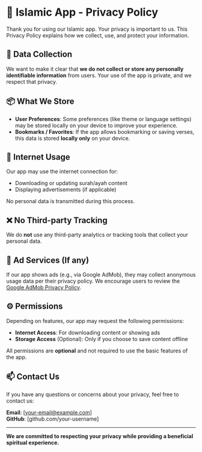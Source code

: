 # 📱 Islamic App - Privacy Policy

Thank you for using our Islamic app. Your privacy is important to us. This Privacy Policy explains how we collect, use, and protect your information.

## 🔐 Data Collection

We want to make it clear that **we do not collect or store any personally identifiable information** from users. Your use of the app is private, and we respect that privacy.

## 📦 What We Store

- **User Preferences**: Some preferences (like theme or language settings) may be stored locally on your device to improve your experience.
- **Bookmarks / Favorites**: If the app allows bookmarking or saving verses, this data is stored **locally only** on your device.

## 📡 Internet Usage

Our app may use the internet connection for:

- Downloading or updating surah/ayah content
- Displaying advertisements (if applicable)

No personal data is transmitted during this process.

## ❌ No Third-party Tracking

We do **not** use any third-party analytics or tracking tools that collect your personal data.

## 🧾 Ad Services (If any)

If our app shows ads (e.g., via Google AdMob), they may collect anonymous usage data per their privacy policy. We encourage users to review the [Google AdMob Privacy Policy](https://policies.google.com/technologies/ads).

## ⚙️ Permissions

Depending on features, our app may request the following permissions:

- **Internet Access**: For downloading content or showing ads
- **Storage Access** (Optional): Only if you choose to save content offline

All permissions are **optional** and not required to use the basic features of the app.

## 📫 Contact Us

If you have any questions or concerns about your privacy, feel free to contact us:

**Email**: [your-email@example.com]  
**GitHub**: [github.com/your-username]

---

**We are committed to respecting your privacy while providing a beneficial spiritual experience.**
